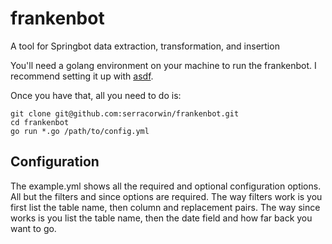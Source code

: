# frankenbot
A tool for Springbot data extraction, transformation, and insertion

You'll need a golang environment on your machine to run the frankenbot. I recommend setting it up with [asdf](https://github.com/asdf-vm/asdf]).

Once you have that, all you need to do is:

```
git clone git@github.com:serracorwin/frankenbot.git
cd frankenbot
go run *.go /path/to/config.yml
```

## Configuration
The example.yml shows all the required and optional configuration options. All but the filters and since options are required. The way filters work is you first list the table name, then column and replacement pairs. The way since works is you list the table name, then the date field and how far back you want to go.
